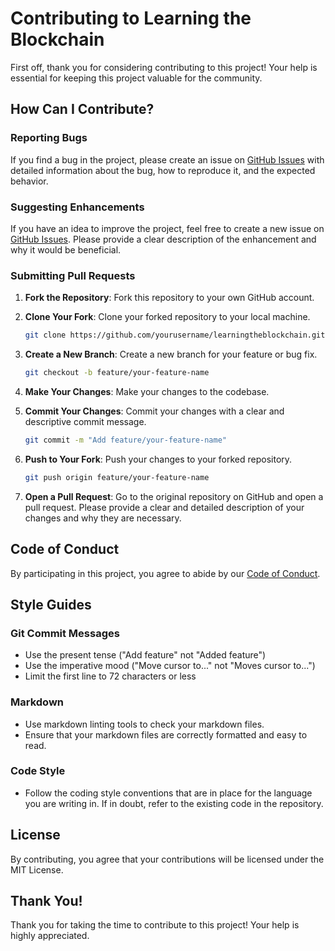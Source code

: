 
# Contributing to Learning the Blockchain

First off, thank you for considering contributing to this project! Your help is essential for keeping this project valuable for the community.

## How Can I Contribute?

### Reporting Bugs

If you find a bug in the project, please create an issue on [GitHub Issues](https://github.com/yourusername/learningtheblockchain/issues) with detailed information about the bug, how to reproduce it, and the expected behavior.

### Suggesting Enhancements

If you have an idea to improve the project, feel free to create a new issue on [GitHub Issues](https://github.com/yourusername/learningtheblockchain/issues). Please provide a clear description of the enhancement and why it would be beneficial.

### Submitting Pull Requests

1. **Fork the Repository**: Fork this repository to your own GitHub account.

2. **Clone Your Fork**: Clone your forked repository to your local machine.
    ```bash
    git clone https://github.com/yourusername/learningtheblockchain.git
    ```

3. **Create a New Branch**: Create a new branch for your feature or bug fix.
    ```bash
    git checkout -b feature/your-feature-name
    ```

4. **Make Your Changes**: Make your changes to the codebase.

5. **Commit Your Changes**: Commit your changes with a clear and descriptive commit message.
    ```bash
    git commit -m "Add feature/your-feature-name"
    ```

6. **Push to Your Fork**: Push your changes to your forked repository.
    ```bash
    git push origin feature/your-feature-name
    ```

7. **Open a Pull Request**: Go to the original repository on GitHub and open a pull request. Please provide a clear and detailed description of your changes and why they are necessary.

## Code of Conduct

By participating in this project, you agree to abide by our [Code of Conduct](CODE_OF_CONDUCT.md).

## Style Guides

### Git Commit Messages

- Use the present tense ("Add feature" not "Added feature")
- Use the imperative mood ("Move cursor to..." not "Moves cursor to...")
- Limit the first line to 72 characters or less

### Markdown

- Use markdown linting tools to check your markdown files.
- Ensure that your markdown files are correctly formatted and easy to read.

### Code Style

- Follow the coding style conventions that are in place for the language you are writing in. If in doubt, refer to the existing code in the repository.

## License

By contributing, you agree that your contributions will be licensed under the MIT License.

## Thank You!

Thank you for taking the time to contribute to this project! Your help is highly appreciated.
